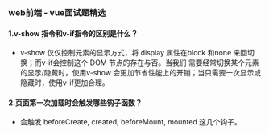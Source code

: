 ### web前端 - vue面试题精选
#### 1.v-show 指令和v-if指令的区别是什么？

- v-show 仅仅控制元素的显示方式，将 display 属性在block 和none 来回切换；而v-if会控制这个 DOM 节点的存在与否。当我们
  需要经常切换某个元素的显示/隐藏时，使用v-show 会更加节省性能上的开销；当只需要一次显示或隐藏时，使用v-if更加合理。

#### 2.页面第一次加载时会触发哪些钩子函数？

- 会触发 beforeCreate, created, beforeMount, mounted 这几个钩子。

